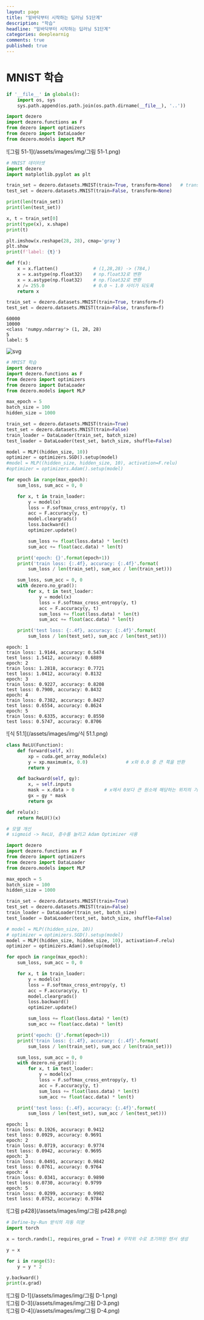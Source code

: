 ```yaml
---
layout: page
title: "밑바닥부터 시작하는 딥러닝 51단계"
description: "학습"
headline: "밑바닥부터 시작하는 딥러닝 51단계"
categories: deeplearnig
comments: true
published: true
---
```

# MNIST 학습    

```python
if '__file__' in globals():
    import os, sys
    sys.path.append(os.path.join(os.path.dirname(__file__), '..'))

import dezero
import dezero.functions as F
from dezero import optimizers
from dezero import DataLoader
from dezero.models import MLP
```

![그림 51-1](/assets/images/img/그림 51-1.png)


```python
# MNIST 데이터셋
import dezero
import matplotlib.pyplot as plt

train_set = dezero.datasets.MNIST(train=True, transform=None)   # transform=None : 아무런 전처리도 하지 않음
test_set = dezero.datasets.MNIST(train=False, transform=None)

print(len(train_set))
print(len(test_set))

x, t = train_set[0]
print(type(x), x.shape)
print(t)

plt.imshow(x.reshape(28, 28), cmap='gray')
plt.show
print(f'label: {t}')

def f(x):
    x = x.flatten()             # (1,28,28) -> (784,)
    x = x.astype(np.float32)    # np.float32로 변환
    x = x.astype(np.float32)    # np.float32로 변환
    x /= 255.0                  # 0.0 ~ 1.0 사이가 되도록
    return x

train_set = dezero.datasets.MNIST(train=True, transform=f)
test_set = dezero.datasets.MNIST(train=False, transform=f)
```

    60000
    10000
    <class 'numpy.ndarray'> (1, 28, 28)
    5
    label: 5
    


    
![svg](/assets/images/img/output_51_1.png)
    



```python
# MMIST 학습
import dezero
import dezero.functions as F
from dezero import optimizers
from dezero import DataLoader
from dezero.models import MLP

max_epoch = 5
batch_size = 100
hidden_size = 1000

train_set = dezero.datasets.MNIST(train=True)
test_set = dezero.datasets.MNIST(train=False)
train_loader = DataLoader(train_set, batch_size)
test_loader = DataLoader(test_set, batch_size, shuffle=False)

model = MLP((hidden_size, 10))
optimizer = optimizers.SGD().setup(model)
#model = MLP((hidden_size, hidden_size, 10), activation=F.relu)
#optimizer = optimizers.Adam().setup(model)

for epoch in range(max_epoch):
    sum_loss, sum_acc = 0, 0

    for x, t in train_loader:
        y = model(x)
        loss = F.softmax_cross_entropy(y, t)
        acc = F.accuracy(y, t)
        model.cleargrads()
        loss.backward()
        optimizer.update()

        sum_loss += float(loss.data) * len(t)
        sum_acc += float(acc.data) * len(t)

    print('epoch: {}'.format(epoch+1))
    print('train loss: {:.4f}, accuracy: {:.4f}'.format(
        sum_loss / len(train_set), sum_acc / len(train_set)))

    sum_loss, sum_acc = 0, 0
    with dezero.no_grad():
        for x, t in test_loader:
            y = model(x)
            loss = F.softmax_cross_entropy(y, t)
            acc = F.accuracy(y, t)
            sum_loss += float(loss.data) * len(t)
            sum_acc += float(acc.data) * len(t)

    print('test loss: {:.4f}, accuracy: {:.4f}'.format(
        sum_loss / len(test_set), sum_acc / len(test_set)))
```

    epoch: 1
    train loss: 1.9144, accuracy: 0.5474
    test loss: 1.5412, accuracy: 0.6889
    epoch: 2
    train loss: 1.2818, accuracy: 0.7721
    test loss: 1.0412, accuracy: 0.8132
    epoch: 3
    train loss: 0.9227, accuracy: 0.8208
    test loss: 0.7900, accuracy: 0.8432
    epoch: 4
    train loss: 0.7382, accuracy: 0.8427
    test loss: 0.6554, accuracy: 0.8624
    epoch: 5
    train loss: 0.6335, accuracy: 0.8550
    test loss: 0.5747, accuracy: 0.8706
    

![식 51.1](/assets/images/img/식 51.1.png)


```python
class ReLU(Function):
    def forward(self, x):
        xp = cuda.get_array_module(x)
        y = xp.maximum(x, 0.0)              # x와 0.0 중 큰 쪽을 반환
        return y

    def backward(self, gy):
        x, = self.inputs
        mask = x.data > 0           # x에서 0보다 큰 원소에 해당하는 위치의 기울기는 그대로 보내고, 0이하 라면 기울기를 0으로 설정
        gx = gy * mask
        return gx

def relu(x):
    return ReLU()(x)
```


```python
# 모델 개선
# sigmoid -> ReLU, 층수를 늘리고 Adam Optimizer 사용

import dezero
import dezero.functions as F
from dezero import optimizers
from dezero import DataLoader
from dezero.models import MLP

max_epoch = 5
batch_size = 100
hidden_size = 1000

train_set = dezero.datasets.MNIST(train=True)
test_set = dezero.datasets.MNIST(train=False)
train_loader = DataLoader(train_set, batch_size)
test_loader = DataLoader(test_set, batch_size, shuffle=False)

# model = MLP((hidden_size, 10))
# optimizer = optimizers.SGD().setup(model)
model = MLP((hidden_size, hidden_size, 10), activation=F.relu)
optimizer = optimizers.Adam().setup(model)

for epoch in range(max_epoch):
    sum_loss, sum_acc = 0, 0

    for x, t in train_loader:
        y = model(x)
        loss = F.softmax_cross_entropy(y, t)
        acc = F.accuracy(y, t)
        model.cleargrads()
        loss.backward()
        optimizer.update()

        sum_loss += float(loss.data) * len(t)
        sum_acc += float(acc.data) * len(t)

    print('epoch: {}'.format(epoch+1))
    print('train loss: {:.4f}, accuracy: {:.4f}'.format(
        sum_loss / len(train_set), sum_acc / len(train_set)))

    sum_loss, sum_acc = 0, 0
    with dezero.no_grad():
        for x, t in test_loader:
            y = model(x)
            loss = F.softmax_cross_entropy(y, t)
            acc = F.accuracy(y, t)
            sum_loss += float(loss.data) * len(t)
            sum_acc += float(acc.data) * len(t)

    print('test loss: {:.4f}, accuracy: {:.4f}'.format(
        sum_loss / len(test_set), sum_acc / len(test_set)))
```

    epoch: 1
    train loss: 0.1926, accuracy: 0.9412
    test loss: 0.0929, accuracy: 0.9691
    epoch: 2
    train loss: 0.0719, accuracy: 0.9774
    test loss: 0.0942, accuracy: 0.9695
    epoch: 3
    train loss: 0.0491, accuracy: 0.9842
    test loss: 0.0761, accuracy: 0.9764
    epoch: 4
    train loss: 0.0341, accuracy: 0.9890
    test loss: 0.0730, accuracy: 0.9799
    epoch: 5
    train loss: 0.0299, accuracy: 0.9902
    test loss: 0.0752, accuracy: 0.9784
    

![그림 p428](/assets/images/img/그림 p428.png)    


```python
# Define-by-Run 받식의 자동 미분
import torch

x = torch.randn(1, requires_grad = True) # 무작위 수로 초기하된 텐서 생성

y = x

for i in range(5):
    y = y * 2

y.backward()
print(x.grad)
```

![그림 D-1](/assets/images/img/그림 D-1.png)  
![그림 D-3](/assets/images/img/그림 D-3.png)  
![그림 D-4](/assets/images/img/그림 D-4.png)  

